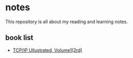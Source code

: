 # notes
This repository is all about my reading and learning notes.
## book list

* [TCP/IP Ullustrated, Volume1(2rd)](tcp_v1/README.md)
